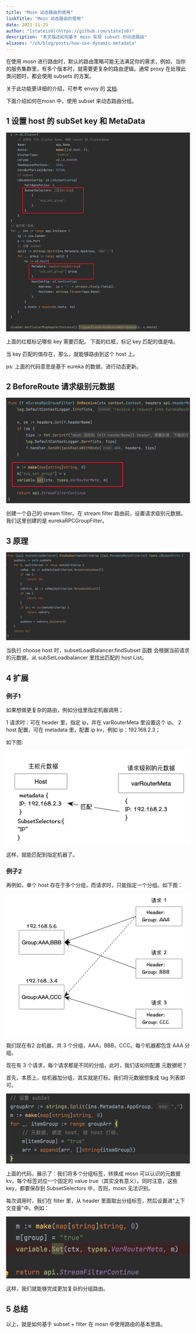 ```yaml
---
title: "Mosn 动态路由的使用"
linkTitle: "Mosn 动态路由的使用"
date: 2021-11-25
author: "[stateis0](https://github.com/stateIs0)"
description: "本文描述如何基于 mosn 实现 subset 的动态路由"
aliases: "/zh/blog/posts/how-use-dynamic-metadata"
---
```


在使用 mosn 进行路由时，默认的路由策略可能无法满足你的需求，例如，当你的服务集群里，有多个版本时，就需要更复杂的路由逻辑。通常 proxy 在处理此类问题时，都会使用 subsets 的方案。

关于此功能更详细的介绍，可参考 envoy 的 [文档](https://www.envoyproxy.io/docs/envoy/latest/intro/arch_overview/upstream/load_balancing/subsets).

下面介绍如何在mosn 中，使用 subset 来动态路由分组。

## 1 设置 host 的 subSet key 和  MetaData

![img](20211125103921.jpg)

上面的红框标记哪些 key 需要匹配。
下面的红框，标记 key 匹配的值是啥。

当 key 匹配的值存在，那么，就能够路由到这个 host 上。

ps: 上面的代码意思是基于 eureka 的数据，进行动态更新。

## 2 BeforeRoute 请求级别元数据

![img](20211125103943.jpg)

创建一个自己的 stream filter。在 stream filter 路由前，设置请求级别元数据。我们这里创建的是 eurekaRPCGroupFilter。

## 3 原理

![img](20211125103953.jpg)

当执行 choose host 时，subsetLoadBalancer.findSubset 函数  会根据当前请求的元数据，从 subSetLoadbalancer 里找出匹配的 host List。

## 4 扩展

### 例子1

如果想做更复杂的路由，例如分组里指定机器调用；

1 请求时：可在 header 里，指定 ip，并在 varRouterMeta 里设置这个 ip。
2 host 配置，可在 metadata 里，配置 ip kv，例如 ip：192.168.2.3；

如下图:

![img](20211125104007.jpg)

这样，就能匹配到指定机器了。

### 例子2
再例如，单个 host 存在于多个分组，而请求时，只能指定一个分组。如下图：

![img](20211125104018.jpg)

我们现在有2 台机器，共 3 个分组，AAA，BBB，CCC。每个机器都包含 AAA 分组。

现在有 3 个请求，每个请求都是不同的分组，此时，我们该如何配置 元数据呢？

首先，本质上，给机器加分组，其实就是打标。我们将元数据想象成 tag 列表即可。


![img](20211125104029.jpg)

上面的代码，展示了：我们将多个分组标签，转换成 mosn 可以认识的元数据kv，每个标签对应一个固定的 value true（其实没有意义）。同时注意，这些 key，都要保存到 SubsetSelectors 中，否则，mosn 无法识别。

每次调用时，我们在 filter 里，从 header 里面取出分组标签，然后设置进“上下文变量”中。例如：

![img](20211125104038.jpg)

这样，我们就能够完成更加复杂的分组路由。


## 5 总结

以上，就是如何基于 subset + filter 在 mosn 中使用路由的基本思路。